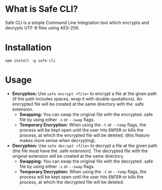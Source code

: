 # What is Safe CLI?

Safe CLI is a simple Command Line Integration tool which encrypts and decrypts UTF-8 files using AES-256.

# Installation

`npm install -g safe-cli`

# Usage

- **Encryption:** Use `safe encrypt <file>` to encrypt a file at the given path (if the path includes spaces, wrap it with double-quotations). An encrypted file will be created at the same directory with the .safe extension.
  - **Swapping:** You can swap the original file with the encrypted .safe file by using either `-s` or `--swap` flags.
  - **Temporary Encryption:** When using the `-t` or `--temp` flags, the process will be kept open until the user hits <kbd>ENTER</kbd> or kills the process, at which the encrypted file will be deleted. (this feature makes more sense when decrypting).
- **Decryption:** Use `safe decrypt <file>` to decrypt a file at the given path (the file must have the .safe extension). The decrypted file with the original extension will be created at the same directory.
  - **Swapping:** You can swap the original file with the decrypted .safe file by using either `-s` or `--swap` flags.
  - **Temporary Decryption:** When using the `-t` or `--temp` flags, the process will be kept open until the user hits <kbd>ENTER</kbd> or kills the process, at which the decrypted file will be deleted.
